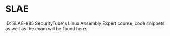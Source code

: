 # SLAE

ID: SLAE-885
SecurityTube's Linux Assembly Expert course, code snippets as well as the exam will be found here.

